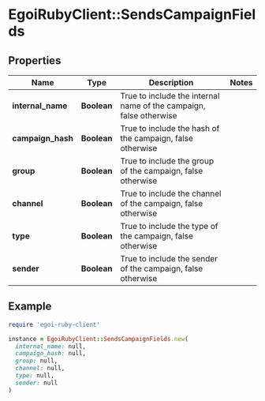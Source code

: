 # EgoiRubyClient::SendsCampaignFields

## Properties

| Name | Type | Description | Notes |
| ---- | ---- | ----------- | ----- |
| **internal_name** | **Boolean** | True to include the internal name of the campaign, false otherwise |  |
| **campaign_hash** | **Boolean** | True to include the hash of the campaign, false otherwise |  |
| **group** | **Boolean** | True to include the group of the campaign, false otherwise |  |
| **channel** | **Boolean** | True to include the channel of the campaign, false otherwise |  |
| **type** | **Boolean** | True to include the type of the campaign, false otherwise |  |
| **sender** | **Boolean** | True to include the sender of the campaign, false otherwise |  |

## Example

```ruby
require 'egoi-ruby-client'

instance = EgoiRubyClient::SendsCampaignFields.new(
  internal_name: null,
  campaign_hash: null,
  group: null,
  channel: null,
  type: null,
  sender: null
)
```

